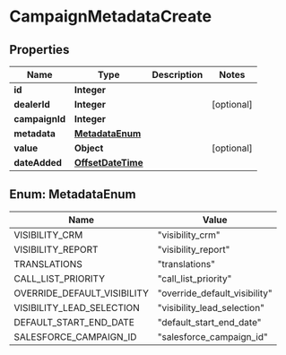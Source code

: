 # CampaignMetadataCreate

## Properties
Name | Type | Description | Notes
------------ | ------------- | ------------- | -------------
**id** | **Integer** |  | 
**dealerId** | **Integer** |  |  [optional]
**campaignId** | **Integer** |  | 
**metadata** | [**MetadataEnum**](#MetadataEnum) |  | 
**value** | **Object** |  |  [optional]
**dateAdded** | [**OffsetDateTime**](OffsetDateTime.md) |  | 

<a name="MetadataEnum"></a>
## Enum: MetadataEnum
Name | Value
---- | -----
VISIBILITY_CRM | &quot;visibility_crm&quot;
VISIBILITY_REPORT | &quot;visibility_report&quot;
TRANSLATIONS | &quot;translations&quot;
CALL_LIST_PRIORITY | &quot;call_list_priority&quot;
OVERRIDE_DEFAULT_VISIBILITY | &quot;override_default_visibility&quot;
VISIBILITY_LEAD_SELECTION | &quot;visibility_lead_selection&quot;
DEFAULT_START_END_DATE | &quot;default_start_end_date&quot;
SALESFORCE_CAMPAIGN_ID | &quot;salesforce_campaign_id&quot;
